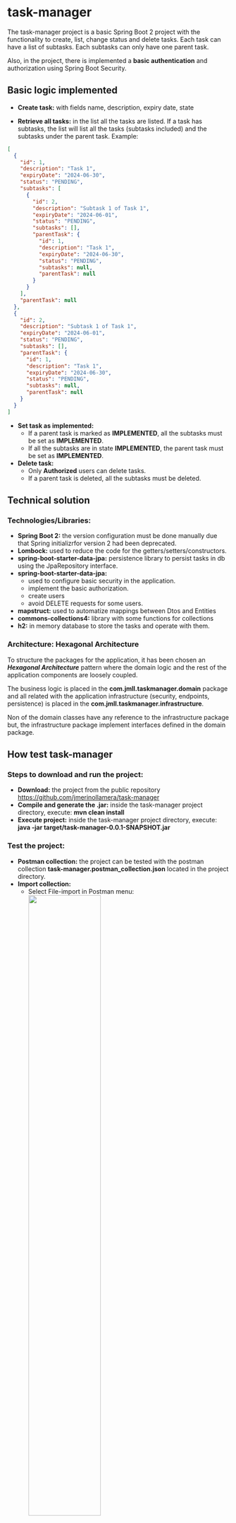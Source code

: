 # task-manager

The task-manager project is a basic Spring Boot 2 project with the functionality to create, list, change status and
delete tasks.
Each task can have a list of subtasks.
Each subtasks can only have one parent task.

Also, in the project, there is implemented a **basic authentication** and authorization using Spring Boot Security.

## Basic logic implemented

* **Create task:** with fields name, description, expiry date, state

* **Retrieve all tasks:** in the list all the tasks are listed. If a task has subtasks, the list will list all the
  tasks (subtasks included) and the subtasks under the parent task. Example:

```json
[
  {
    "id": 1,
    "description": "Task 1",
    "expiryDate": "2024-06-30",
    "status": "PENDING",
    "subtasks": [
      {
        "id": 2,
        "description": "Subtask 1 of Task 1",
        "expiryDate": "2024-06-01",
        "status": "PENDING",
        "subtasks": [],
        "parentTask": {
          "id": 1,
          "description": "Task 1",
          "expiryDate": "2024-06-30",
          "status": "PENDING",
          "subtasks": null,
          "parentTask": null
        }
      }
    ],
    "parentTask": null
  },
  {
    "id": 2,
    "description": "Subtask 1 of Task 1",
    "expiryDate": "2024-06-01",
    "status": "PENDING",
    "subtasks": [],
    "parentTask": {
      "id": 1,
      "description": "Task 1",
      "expiryDate": "2024-06-30",
      "status": "PENDING",
      "subtasks": null,
      "parentTask": null
    }
  }
]
```

* **Set task as implemented:**
    * If a parent task is marked as **IMPLEMENTED**, all the subtasks must be set as **IMPLEMENTED**.
    * If all the subtasks are in state **IMPLEMENTED**, the parent task must be set as **IMPLEMENTED**.
* **Delete task:**
    * Only **Authorized** users can delete tasks.
    * If a parent task is deleted, all the subtasks must be deleted.

## Technical solution

### Technologies/Libraries:

* **Spring Boot 2:** the version configuration must be done manually due that Spring initializrfor version 2 had been
  deprecated.
* **Lombock:** used to reduce the code for the getters/setters/constructors.
* **spring-boot-starter-data-jpa:** persistence library to persist tasks in db using the JpaRepository interface.
* **spring-boot-starter-data-jpa:**
    * used to configure basic security in the application.
    * implement the basic authorization.
    * create users
    * avoid DELETE requests for some users.
* **mapstruct:** used to automatize mappings between Dtos and Entities
* **commons-collections4:** library with some functions for collections
* **h2:** in memory database to store the tasks and operate with them.

### Architecture: Hexagonal Architecture

To structure the packages for the application,
it has been chosen an _**Hexagonal Architecture**_ pattern where the domain logic and the rest of the application
components
are loosely coupled.

The business logic is placed in the **com.jmll.taskmanager.domain** package and all related with the application
infrastructure (security, endpoints, persistence) is placed in the **com.jmll.taskmanager.infrastructure**.

Non of the domain classes have any reference to the infrastructure package but, the infrastructure package implement
interfaces defined in the domain package.

## How test task-manager

### Steps to download and run the project: ###

* **Download:** the project from the public repository https://github.com/jmerinollamera/task-manager
* **Compile and generate the .jar:** inside the task-manager project directory, execute: **mvn clean install**
* **Execute project:** inside the task-manager project directory, execute: **java -jar
  target/task-manager-0.0.1-SNAPSHOT.jar**

### Test the project: ###

* **Postman collection:** the project can be tested with the postman collection **task-manager.postman_collection.json**
  located in the project directory.
* **Import collection:**
    * Select File-import in Postman menu:
      <img width=60% src="https://github.com/jmerinollamera/task-manager/main/img/import_in_postman.png">
    * Select Files
      <img width=60% src="https://github.com/jmerinollamera/task-manager/main/img/select_files.png">
    * Select collections
      <img width=60% src="https://github.com/jmerinollamera/task-manager/main/img/select_collection.png">
* **Configuration:** the collection has two configurations:
    * Authorization: can be used to set the user and password to send for authentication and authorization.
    * Variables: it is set the variable url-task-manager to point to the url and port set for the application.
